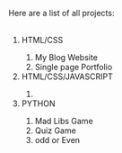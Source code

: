 Here are a list of all projects:
<br><br>
<ol>
<li>HTML/CSS</li>
    <ol>
    <li>My Blog Website</li>
    <li>Single page Portfolio</li>
    </ol>
<li>HTML/CSS/JAVASCRIPT</li>
    <ol>
       <li></li> 
    </ol>
<li>PYTHON</li>
    <ol>
        <li>Mad Libs Game</li>
        <li>Quiz Game</li>
        <li>odd or Even</li>
    </ol>
</ol>
